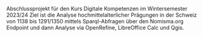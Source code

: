 Abschlussprojekt für den Kurs Digitale Kompetenzen im Wintersemester 2023/24
Ziel ist die Analyse hochmittelalterlicher Prägungen in der Schweiz von 1138 bis 1291/1350 mittels Sparql-Abfragen über den Nomisma.org Endpoint und dann Analyse via OpenRefine, LibreOffice Calc und Qgis.
